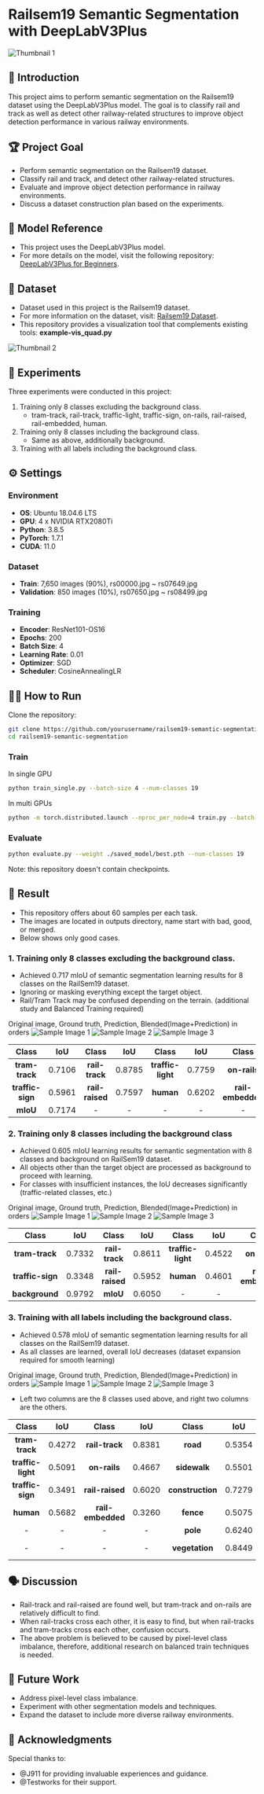 # Railsem19 Semantic Segmentation with DeepLabV3Plus

![Thumbnail 1](outputs/good_full_labels/rs07747.png)

## 🌟 Introduction

This project aims to perform semantic segmentation on the Railsem19 dataset using the DeepLabV3Plus model. The goal is to classify rail and track as well as detect other railway-related structures to improve object detection performance in various railway environments.

## 🏆 Project Goal

- Perform semantic segmentation on the Railsem19 dataset.
- Classify rail and track, and detect other railway-related structures.
- Evaluate and improve object detection performance in railway environments.
- Discuss a dataset construction plan based on the experiments.

## 🤖 Model Reference

- This project uses the DeepLabV3Plus model.
- For more details on the model, visit the following repository: [DeepLabV3Plus for Beginners](https://github.com/J911/DeepLabV3Plus-for-Beginners).

## 📂 Dataset

- Dataset used in this project is the Railsem19 dataset.
- For more information on the dataset, visit: [Railsem19 Dataset](https://www.wilddash.cc/railsem19). 
- This repository provides a visualization tool that complements existing tools: **example-vis_quad.py**

![Thumbnail 2](assets/sample_visualization.png)

## 📝 Experiments

Three experiments were conducted in this project:
1. Training only 8 classes excluding the background class.
    - tram-track, rail-track, traffic-light, traffic-sign, on-rails, rail-raised, rail-embedded, human.
2. Training only 8 classes including the background class.
    - Same as above, additionally background.
3. Training with all labels including the background class.

## ⚙️ Settings

### Environment

- **OS**: Ubuntu 18.04.6 LTS
- **GPU**: 4 x NVIDIA RTX2080Ti
- **Python**: 3.8.5
- **PyTorch**: 1.7.1
- **CUDA**: 11.0

### Dataset

- **Train**: 7,650 images (90%), rs00000.jpg ~ rs07649.jpg
- **Validation**: 850 images (10%), rs07650.jpg ~ rs08499.jpg

### Training

- **Encoder**: ResNet101-OS16
- **Epochs**: 200
- **Batch Size**: 4
- **Learning Rate**: 0.01
- **Optimizer**: SGD
- **Scheduler**: CosineAnnealingLR


## 🏃‍♂️ How to Run

Clone the repository:
```bash
git clone https://github.com/yourusername/railsem19-semantic-segmentation.git
cd railsem19-semantic-segmentation
```

### Train
In single GPU
```bash
python train_single.py --batch-size 4 --num-classes 19 
```
In multi GPUs
```bash
python -m torch.distributed.launch --nproc_per_node=4 train.py --batch-size 4 --num-classes 19
```

### Evaluate
```bash
python evaluate.py --weight ./saved_model/best.pth --num-classes 19
```
Note: this repository doesn't contain checkpoints.

## 🎯 Result

- This repository offers about 60 samples per each task.
- The images are located in outputs directory, name start with bad, good, or merged.
- Below shows only good cases.

### 1. Training only 8 classes excluding the background class.
- Achieved 0.717 mIoU of semantic segmentation learning results for 8 classes on the RailSem19 dataset.
- Ignoring or masking everything except the target object.
- Rail/Tram Track may be confused depending on the terrain. (additional study and Balanced Training required)

Original image, Ground truth, Prediction, Blended(Image+Prediction) in orders
![Sample Image 1](outputs/good_without_background/rs07869.png)
![Sample Image 2](outputs/good_without_background/rs07923.png)
![Sample Image 3](outputs/good_without_background/rs07984.png)

| Class         | IoU   | Class         | IoU   | Class       | IoU   | Class       | IoU   |
|:-------------:|:-----:|:-------------:|:-----:|:-----------:|:-----:|:-----------:|:-----:|
| **tram-track**| 0.7106| **rail-track**| 0.8785| **traffic-light**| 0.7759| **on-rails**| 0.8192|
| **traffic-sign**| 0.5961| **rail-raised**| 0.7597| **human**| 0.6202| **rail-embedded**| 0.5790|
|  **mIoU**             | 0.7174     | -      | -| -           | -     | -           | -     |


### 2. Training only 8 classes including the background class

- Achieved 0.605 mIoU learning results for semantic segmentation with 8 classes and background on RailSem19 dataset.
- All objects other than the target object are processed as background to proceed with learning.
- For classes with insufficient instances, the IoU decreases significantly (traffic-related classes, etc.)

Original image, Ground truth, Prediction, Blended(Image+Prediction) in orders
![Sample Image 1](outputs/good_background/rs07790.png)
![Sample Image 2](outputs/good_background/rs08242.png)
![Sample Image 3](outputs/good_background/rs08253.png)

| Class         | IoU   | Class         | IoU   | Class           | IoU   | Class         | IoU   |
|:-------------:|:-----:|:-------------:|:-----:|:---------------:|:-----:|:-------------:|:-----:|
| **tram-track**| 0.7332| **rail-track**| 0.8611| **traffic-light**| 0.4522| **on-rails**  | 0.5715|
| **traffic-sign**| 0.3348| **rail-raised**| 0.5952| **human**      | 0.4601| **rail-embedded**| 0.4576|
| **background**| 0.9792| **mIoU**      | 0.6050| -               | -     | -             | -     |

### 3. Training with all labels including the background class.

- Achieved 0.578 mIoU of semantic segmentation learning results for all classes on the RailSem19 dataset.
- As all classes are learned, overall IoU decreases (dataset expansion required for smooth learning)

Original image, Ground truth, Prediction, Blended(Image+Prediction) in orders
![Sample Image 1](outputs/good_full_labels/rs07732.png)
![Sample Image 2](outputs/good_full_labels/rs07741.png)
![Sample Image 3](outputs/good_full_labels/rs07855.png)

- Left two columns are the 8 classes used above, and right two columns are the others. 

| Class           | IoU   | Class         | IoU   | Class        | IoU   | Class         | IoU   |
|:---------------:|:-----:|:-------------:|:-----:|:------------:|:-----:|:-------------:|:-----:|
| **tram-track**  | 0.4272| **rail-track**| 0.8381| **road**     | 0.5354| **terrain**   | 0.6277|
| **traffic-light**| 0.5091| **on-rails** | 0.4667| **sidewalk** | 0.5501| **sky**       | 0.9537|
| **traffic-sign**| 0.3491| **rail-raised**| 0.6020| **construction**| 0.7279| **car**       | 0.6825|
| **human**       | 0.5682| **rail-embedded**| 0.3260| **fence**   | 0.5075| **truck**     | 0.1540|
| -               | -     | -             | -     | **pole**     | 0.6240| **trackbed**  | 0.7053|
| -               | -     | -             | -     | **vegetation**| 0.8449| **Total mIoU**| 0.5789|

## 🗣️ Discussion

- Rail-track and rail-raised are found well, but tram-track and on-rails are relatively difficult to find.
- When rail-tracks cross each other, it is easy to find, but when rail-tracks and tram-tracks cross each other, confusion occurs.
- The above problem is believed to be caused by pixel-level class imbalance, therefore, additional research on balanced train techniques is needed.

## 🚀 Future Work

- Address pixel-level class imbalance.
- Experiment with other segmentation models and techniques.
- Expand the dataset to include more diverse railway environments.

## 🙏 Acknowledgments

Special thanks to:
- @J911 for providing invaluable experiences and guidance.
- @Testworks for their support.

